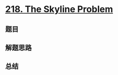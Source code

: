 # [218. The Skyline Problem](https://leetcode.com/problems/the-skyline-problem/)

## 题目


## 解题思路


## 总结


